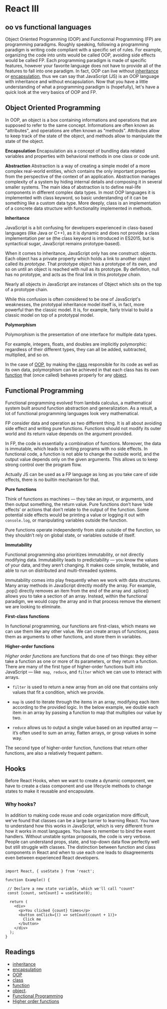 # React III

## oo vs functional languages

Object Oriented Programming (OOP) and Functionnal Programming (FP) are programming paradigms. Roughly speaking, following a programming paradigm is writing code compliant with a specific set of rules. For example, organizing the code into units would be called OOP, avoiding side effects would be called FP.
Each programming paradigm is made of specific features, however your favorite language does not have to provide all of the features to fall into one paradigm. In fact, OOP can live without [inheritance](https://en.wikipedia.org/wiki/Object-oriented_programming#Composition.2C_inheritance.2C_and_delegation) or [encapsulation](https://en.wikipedia.org/wiki/Object-oriented_programming#Encapsulation), thus we can say that JavaScript (JS) is an OOP language with inheritance and without encapsulation.
Now that you have a little understanding of what a programming paradigm is (hopefully), let's have a quick look at the very basics of OOP and FP.
 
## Object Oriented Programming
 
In OOP, an object is a box containing informations and operations that are supposed to refer to the same concept. Informations are often known as "attributes", and operations are often known as "methods". Attributes allow to keep track of the state of the object, and methods allow to manipulate the state of the object.
 
**Encapsulation**
Encapsulation ais a concept of bundling data related variables and properties with behavioral methods in one class or code unit.
 
**Abstraction**
Abstraction is a way of creating a simple model of a more complex real-world entities, which contains the only important properties from the perspective of the context of an application.
Abstraction manages complexity of a system by hiding internal details and composing it in several smaller systems.
The main idea of abstraction is to define real-life components in different complex data types. In most OOP languages it is implemented with class keyword, so basic understanding of it can be something like a custom data type. More deeply, class is an implementation‍ of a concrete data structure with functionality implemented in methods.
 
**Inheritance**
 
JavaScript is a bit confusing for developers experienced in class-based languages (like Java or C++), as it is dynamic and does not provide a class implementation per se (the class keyword is introduced in ES2015, but is syntactical sugar, JavaScript remains prototype-based).
 
When it comes to inheritance, JavaScript only has one construct: objects. Each object has a private property which holds a link to another object called its *prototype*. That prototype object has a prototype of its own, and so on until an object is reached with null as its prototype. By definition, null has no prototype, and acts as the final link in this *prototype chain*.
 
Nearly all objects in JavaScript are instances of Object which sits on the top of a prototype chain.
 
While this confusion is often considered to be one of JavaScript's weaknesses, the prototypal inheritance model itself is, in fact, more powerful than the classic model. It is, for example, fairly trivial to build a classic model on top of a prototypal model.
 
**Polymorphism**
 
Polymorphism is the presentation of one interface for multiple data types.
 
For example, integers, floats, and doubles are implicitly polymorphic: regardless of their different types, they can all be added, subtracted, multiplied, and so on.
 
In the case of [OOP](https://developer.mozilla.org/en-US/docs/Glossary/OOP), by making the [class](https://developer.mozilla.org/en-US/docs/Glossary/class) responsible for its code as well as its own data, polymorphism can be achieved in that each class has its own [function](https://developer.mozilla.org/en-US/docs/Glossary/function) that (once called) behaves properly for any [object](https://developer.mozilla.org/en-US/docs/Glossary/object).
 
 
## Functional Programming
 
Functional programming evolved from lambda calculus, a mathematical system built around function abstraction and generalization. As a result, a lot of functional programming languages look very mathematical. 
 
FP consider data and operation as two different thing. 
It is all about avoiding side effect and writing pure functions.
Functions should not modify its outer world and its return value depends on the argument provided. 
 
In FP, the code is essentially a combination of functions. Moreover, the data is immutable, which leads to writing programs with no side effects. In functional code, a function is not able to change the outside world, and the output value depends only on the given arguments. This allows us to keep strong control over the program flow.
 
Actually JS can be used as a FP language as long as you take care of side effects, there is no builtin mechanism for that. 
 
**Pure functions**

Think of functions as machines — they take an input, or arguments, and then output something, the return value. Pure functions don’t have ‘side effects’ or actions that don’t relate to the output of the function. Some potential side effects would be printing a value or logging it out with ```console.log```, or manipulating variables outside the function.
 
Pure functions operate independently from state outside of the function, so they shouldn’t rely on global state, or variables outside of itself.
 
**Immutability**

Functional programming also prioritizes immutability, or not directly modifying data. Immutability leads to predictability — you know the values of your data, and they aren’t changing. It makes code simple, testable, and able to run on distributed and multi-threaded systems.
 
Immutability comes into play frequently when we work with data structures. Many array methods in JavaScript directly modify the array. For example, .pop() directly removes an item from the end of the array and .splice() allows you to take a section of an array. Instead, within the functional paradigm, we would copy the array and in that process remove the element we are looking to eliminate.
 
**First-class functions**
 
In functional programming, our functions are first-class, which means we can use them like any other value. We can create arrays of functions, pass them as arguments to other functions, and store them in variables.
 
**Higher-order functions**
 
*Higher order functions* are functions that do one of two things: they either take a function as one or more of its parameters, or they return a function. There are many of the first type of higher-order functions built into JavaScript — like``` map```,``` reduce```, and ```filter``` which we can use to interact with arrays.

- ```filter``` is used to return a new array from an old one that contains only values that fit a condition, which we provide.

- ```map``` is used to iterate through the items in an array, modifying each item according to the provided logic. In the below example, we double each item in an array by passing a function to map that multiplies our value by two.

- ```reduce``` allows us to output a single value based on an inputted array — it’s often used to sum an array, flatten arrays, or group values in some way.

The second type of higher-order function, functions that return other functions, are also a relatively frequent pattern. 
 
## Hooks
 
Before React Hooks, when we want to create a dynamic component, we have to create a class component and use lifecycle methods to change states to make it reusable and encapsulate.

### Why hooks?


In addition to making code reuse and code organization more difficult, we’ve found that classes can be a large barrier to learning React. You have to understand how this works in JavaScript, which is very different from how it works in most languages. You have to remember to bind the event handlers. Without unstable syntax proposals, the code is very verbose. People can understand props, state, and top-down data flow perfectly well but still struggle with classes. The distinction between function and class components in React and when to use each one leads to disagreements even between experienced React developers.

```

import React, { useState } from 'react';

function Example() {

 // Declare a new state variable, which we'll call "count"
 const [count, setCount] = useState(0);

  return (
    <div>
      <p>You clicked {count} times</p>
      <button onClick={() => setCount(count + 1)}>
        Click me
      </button>
    </div>
  );
}

```


## Readings
- [inheritance](https://en.wikipedia.org/wiki/Object-oriented_programming#Composition.2C_inheritance.2C_and_delegation) 
- [encapsulation](https://en.wikipedia.org/wiki/Object-oriented_programming#Encapsulation)
- [OOP](https://developer.mozilla.org/en-US/docs/Glossary/OOP)
- [class](https://developer.mozilla.org/en-US/docs/Glossary/class)
- [function](https://developer.mozilla.org/en-US/docs/Glossary/function) 
- [object](https://developer.mozilla.org/en-US/docs/Glossary/object).
- [Functional Programming](https://www.sitepoint.com/what-is-functional-programming/ )
- [Higher order functions](https://www.sitepoint.com/higher-order-functions-javascript/)
 
